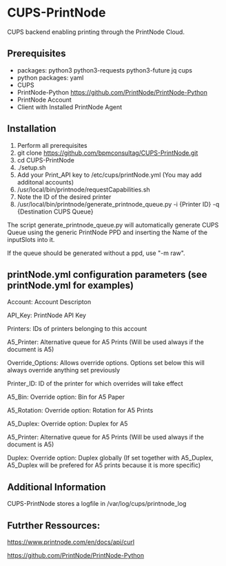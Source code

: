 # CUPS-PrintNode
CUPS backend enabling printing through the PrintNode Cloud.

## Prerequisites
* packages: python3 python3-requests python3-future jq cups
* python packages: yaml 
* CUPS
* PrintNode-Python https://github.com/PrintNode/PrintNode-Python
* PrintNode Account
* Client with Installed PrintNode Agent

## Installation
1. Perform all prerequisites
2. git clone https://github.com/bpmconsultag/CUPS-PrintNode.git
3. cd CUPS-PrintNode
4. ./setup.sh
5. Add your Print_API key to /etc/cups/printNode.yml (You may add additonal accounts)
6. /usr/local/bin/printnode/requestCapabilities.sh
7. Note the ID of the desired printer
8. /usr/local/bin/printnode/generate_printnode_queue.py -i {Printer ID} -q {Destination CUPS Queue}

The script generate_printnode_queue.py will automatically generate CUPS Queue using the generic PrintNode PPD and inserting the Name of the inputSlots into it.

If the queue should be generated without a ppd, use "-m raw". 

## printNode.yml configuration parameters  (see printNode.yml for examples)
Account: Account Descripton

API_Key: PrintNode API Key

Printers: IDs of printers belonging to this account

A5_Printer: Alternative queue for A5 Prints (Will be used always if the document is A5)

Override_Options: Allows override options. Options set below this will always override anything set previously

Printer_ID: ID of the printer for which overrides will take effect

A5_Bin: Override option: Bin for A5 Paper

A5_Rotation: Override option: Rotation for A5 Prints

A5_Duplex: Override option: Duplex for A5

A5_Printer: Alternative queue for A5 Prints (Will be used always if the document is A5)

Duplex: Override option: Duplex globally (If set together with A5_Duplex, A5_Duplex will be prefered for A5 prints because it is more specific)

## Additional Information
CUPS-PrintNode stores a logfile in /var/log/cups/printnode_log

## Futrther Ressources:
https://www.printnode.com/en/docs/api/curl

https://github.com/PrintNode/PrintNode-Python
